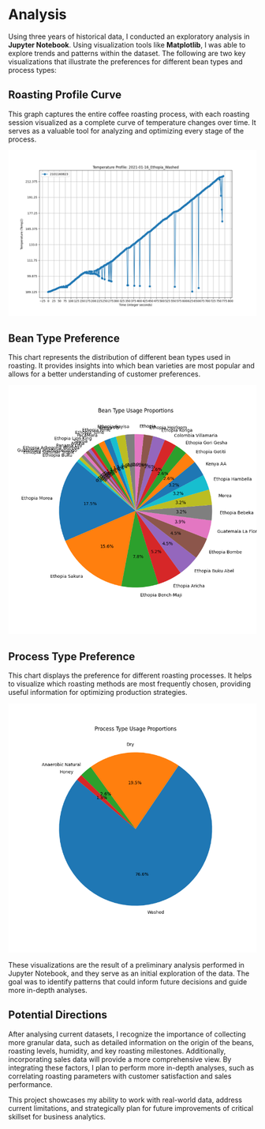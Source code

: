 # Analysis
Using three years of historical data, I conducted an exploratory analysis in **Jupyter Notebook**. Using visualization tools like **Matplotlib**, I was able to explore trends and patterns within the dataset. The following are two key visualizations that illustrate the preferences for different bean types and process types:

## Roasting Profile Curve
This graph captures the entire coffee roasting process, with each roasting session visualized as a complete curve of temperature changes over time. It serves as a valuable tool for analyzing and optimizing every stage of the process.

  ![2021-01-16_Ethopia_Washed_Profile_Curve](Images/2021-01-16_Ethopia_Washed_Profile_Curve.png)

## Bean Type Preference
This chart represents the distribution of different bean types used in roasting. It provides insights into which bean varieties are most popular and allows for a better understanding of customer preferences.

![Bean_type_preference_pie_chart](Images/Bean_type_preference_pie_chart.png)

## Process Type Preference
This chart displays the preference for different roasting processes. It helps to visualize which roasting methods are most frequently chosen, providing useful information for optimizing production strategies.

![Process_type_preference_pie_chart](Images/Process_type_preference_pie_chart.png)

These visualizations are the result of a preliminary analysis performed in Jupyter Notebook, and they serve as an initial exploration of the data. The goal was to identify patterns that could inform future decisions and guide more in-depth analyses.

## Potential Directions
After analysing current datasets, I recognize the importance of collecting more granular data, such as detailed information on the origin of the beans, roasting levels, humidity, and key roasting milestones. Additionally, incorporating sales data will provide a more comprehensive view. By integrating these factors, I plan to perform more in-depth analyses, such as correlating roasting parameters with customer satisfaction and sales performance.

This project showcases my ability to work with real-world data, address current limitations, and strategically plan for future improvements of critical skillset for business analytics.
